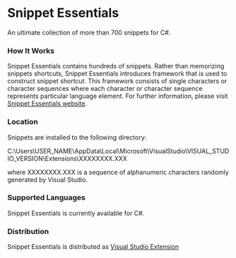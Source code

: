 # Snippet Essentials

An ultimate collection of more than 700 snippets for C#.

### How It Works

Snippet Essentials contains hundreds of snippets. Rather than memorizing snippets shortcuts, Snippet Essentials introduces framework that is used to construct snippet shortcut. This framework consists of single characters or character sequences where each character or character sequence represents particular language element. For further information, please visit [Snippet Essentials website](http://pihrt.net/SnippetEssentials).

### Location

Snippets are installed to the following directory: 

C:\Users\USER_NAME\AppData\Local\Microsoft\VisualStudio\VISUAL_STUDIO_VERSION\Extensions\XXXXXXXX.XXX 

where XXXXXXXX.XXX is a sequence of alphanumeric characters randomly generated by Visual Studio. 

### Supported Languages

Snippet Essentials is currently available for C#. 

### Distribution

Snippet Essentials is distributed as [Visual Studio Extension](https://visualstudiogallery.msdn.microsoft.com/2758202e-f99a-4163-9a73-254e64917632)
